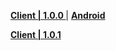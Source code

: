 **[Client | 1.0.0 ](https://hk4e-download.oss-cn-shanghai.aliyuncs.com/client_app/pc_mihoyo/04874b5ed14055383219644f40b514ca/YuanShen_1.0.0.zip)**| **[Android](https://hk4e-download.oss-cn-shanghai.aliyuncs.com/client_app/Android/20200928_75e9e7b1e7e3cd66/ydbackup15/yuanshen_1.0.0.apk)**

**[Client | 1.0.1](https://hk4e-download.oss-cn-shanghai.aliyuncs.com/client_app/pc_mihoyo/20201013_f0953d8d130df56f/YuanShen_1.0.1.zip)**
